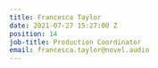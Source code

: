 ```yaml
---
title: Francesca Taylor
date: 2021-07-27 15:27:00 Z
position: 14
job-title: Production Coordinator
email: francesca.taylor@novel.audio
---
```


